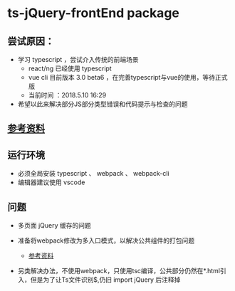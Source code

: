 # ts-jQuery-frontEnd package
## 尝试原因：
- 学习 typescript ，尝试介入传统的前端场景
  - react/ng 已经使用 typescript
  - vue cli 目前版本 3.0 beta6 ，在完善typescript与vue的使用，等待正式版
  - 当前时间 ：2018.5.10 16:29
- 希望以此来解决部分JS部分类型错误和代码提示与检查的问题
## [参考资料](https://www.cnblogs.com/angrymoto/p/giveupjquery-1.html)
## 运行环境
- 必须全局安装 typescript 、 webpack 、 webpack-cli
- 编辑器建议使用 vscode

## 问题
- 多页面 jQuery 缓存的问题

- 准备将webpack修改为多入口模式，以解决公共组件的打包问题
  - [参考资料](http://www.jb51.net/article/117490.htm)

- 另类解决办法，不使用webpack，只使用tsc编译，公共部分仍然在*.html引入，但是为了让Ts文件识别$,仍旧 import jQuery 后注释掉 